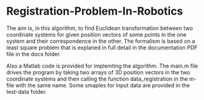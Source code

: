# Registration-Problem-In-Robotics

The aim is, in this algorithm, to find Euclidean transformation between two coordinate systems for given position vectors of some points in the one system and their correspondence in the other. The formalism is based on a least square problem that is explaned in full detail in the documentation PDF file in the docs folder. 

Also a Matlab code is provided for implemting the algorithm.  The main.m file drives the program by taking two arrays of 3D position vectors in the two coordinate systems and then calling the function data_registration in the m-file with the same name. Some smaples for input data are provided in the test-data folder. 
